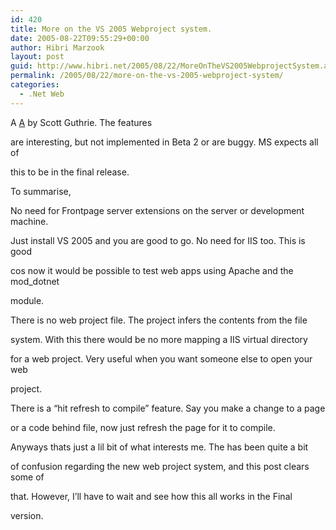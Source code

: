 ```yaml
---
id: 420
title: More on the VS 2005 Webproject system.
date: 2005-08-22T09:55:29+00:00
author: Hibri Marzook
layout: post
guid: http://www.hibri.net/2005/08/22/MoreOnTheVS2005WebprojectSystem.aspx
permalink: /2005/08/22/more-on-the-vs-2005-webproject-system/
categories:
  - .Net Web
---
```

A [A](http://weblogs.asp.net/scottgu/archive/2005/08/21/423201.aspx) by Scott Guthrie. The features
  
are interesting, but not implemented in Beta 2 or are buggy. MS expects all of
  
this to be in the final release.

To summarise,

No need for Frontpage server extensions on the server or development machine.
  
Just install VS 2005 and you are good to go. No need for IIS too. This is good
  
cos now it would be possible to test web apps using Apache and the mod_dotnet
  
module.

There is no web project file. The project infers the contents from the file
  
system.&nbsp;With this there would be no more mapping a IIS virtual directory
  
for a web project. Very useful when you want someone else to open your web
  
project.

There is a &#8220;hit refresh to compile&#8221; feature. Say you make a change to a page
  
or a code behind file, now just refresh the page for it to compile.

Anyways thats just a lil bit of what interests me. The has been quite a bit
  
of confusion regarding the new web project system, and this post clears some of
  
that. However, I&#8217;ll have to wait and see how this all works in the Final
  
version.

&nbsp;